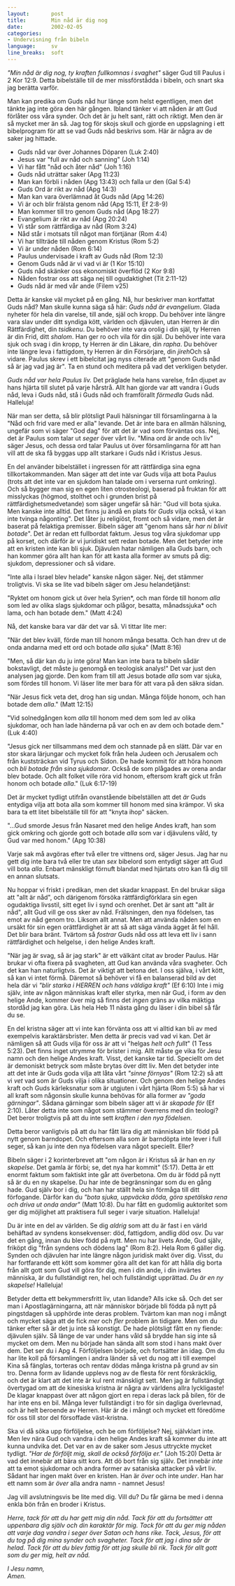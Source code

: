 ```yaml
---
layout:       post
title:        Min nåd är dig nog
date:         2002-02-05
categories:
- Undervisning från bibeln
language:     sv
line_breaks:  soft
---
```

<em>"Min nåd är dig nog, ty kraften fullkomnas i svaghet"</em> säger Gud till
Paulus i 2 Kor 12:9. Detta bibelställe till de mer missförstådda i bibeln, och
snart ska jag berätta varför.

Man kan predika om Guds nåd hur länge som helst egentligen, men det tänkte jag
inte göra den här gången. Ibland tänker vi att nåden är att Gud förlåter oss
våra synder. Och det är ju helt sant, rätt och riktigt. Men den är så mycket mer
än så. Jag tog för skojs skull och gjorde en uppslagning i ett bibelprogram för
att se vad Guds nåd beskrivs som. Här är några av de saker jag hittade.

<ul>
<li>Guds nåd var över Johannes Döparen (Luk
2:40)</li>
<li>Jesus var "full av nåd och sanning" (Joh
1:14)</li>
<li>Vi har fått "nåd och åter nåd" (Joh
1:16)</li>
<li>Guds nåd uträttar saker (Apg 11:23)</li>
<li>Man
kan förbli i nåden (Apg 13:43) och falla ur den (Gal
5:4)</li>
<li>Guds Ord är rikt av nåd (Apg 14:3)</li>
<li>Man
kan vara överlämnad åt Guds nåd (Apg 14:26)</li>
<li>Vi är och blir
frälsta genom nåd (Apg 15:11, Ef 2:8-9)</li>
<li>Man kommer till
tro genom Guds nåd (Apg 18:27)</li>
<li>Evangelium är rikt av nåd
(Apg 20:24)</li>
<li>Vi står som rättfärdiga av nåd (Rom
3:24)</li>
<li>Nåd står i motsats till något man förtjänar (Rom
4:4)</li>
<li>Vi har tillträde till nåden genom Kristus (Rom
5:2)</li>
<li>Vi är under nåden (Rom 6:14)</li>
<li>Paulus
undervisade i kraft av Guds nåd (Rom 12:3)</li>
<li>Genom Guds nåd
är vi vad vi är (1 Kor 15:10)</li>
<li>Guds nåd skänker oss
ekonomiskt överflöd (2 Kor 9:8)</li>
<li>Nåden fostrar oss att säga
nej till ogudaktighet (Tit 2:11-12)</li>
<li>Guds nåd är med vår
ande (Filem v25)</li>
</ul>

Detta är kanske väl mycket på en gång. Nå, hur beskriver man kortfattat Guds
nåd? Man skulle kunna säga så här: <em>Guds nåd är evangelium</em>. Glada
nyheter för hela din varelse, till ande, själ och kropp. Du behöver inte längre
vara slav under ditt syndiga kött, världen och djävulen, utan Herren är din
Rättfärdighet, din <em>tsidkenu</em>. Du behöver inte vara orolig i din själ, ty
Herren är din Frid, ditt <em>shalom</em>. Han ger ro och vila för din själ. Du
behöver inte vara sjuk och svag i din kropp, ty Herren är din Läkare, din
<em>rapha</em>. Du behöver inte längre leva i fattigdom, ty Herren är din
Försörjare, din <em>jireh</em>Och så vidare. Paulus skrev i ett bibelcitat jag
nyss citerade att "genom Guds nåd så är jag vad jag är". Ta en stund och
meditera på vad det verkligen betyder.

<em>Guds nåd var hela Paulus liv.</em> Det präglade hela hans varelse, från
djupet av hans hjärta till slutet på varje hårstrå. Allt han gjorde var att
vandra i Guds nåd, leva i Guds nåd, stå i Guds nåd och framförallt
<em>förmedla</em> Guds nåd. Halleluja!

När man ser detta, så blir plötsligt Pauli hälsningar till församlingarna à la
"Nåd och frid vare med er alla" levande. Det är inte bara en allmän hälsning,
ungefär som vi säger "God dag" för att det är vad som förväntas oss. Nej, det är
Paulus som talar ut <em>seger</em> över vårt liv. "Mina ord är ande och liv"
säger Jesus, och dessa ord talar Paulus ut över församlingarna för att han vill
att de ska få byggas upp allt starkare i Guds nåd i Kristus Jesus.

En del använder bibelstället i ingressen för att rättfärdiga sina egna
tillkortakommanden. Man säger att det inte var Guds vilja att bota Paulus (trots
att det inte var en sjukdom han talade om i verserna runt omkring). Och så
bygger man sig en egen liten otrosteologi, baserad på fruktan för att misslyckas
(högmod, stolthet och i grunden brist på rättfärdighetsmedvetande) som säger
ungefär så här: "Gud vill bota sjuka. Men kanske inte alltid. Det finns ju ändå
en plats för <em>Guds</em> vilja också, vi kan inte tvinga någonting". Det låter
ju religiöst, fromt och så vidare, men det är baserat på felaktiga premisser.
Bibeln säger att "genom hans sår <em>har ni blivit botade</em>". Det är redan
ett fullbordat faktum. Jesus tog våra sjukdomar upp på korset, och därför är vi
juridiskt sett redan botade. Men det betyder inte att en kristen inte kan bli
sjuk. Djävulen hatar nämligen alla Guds barn, och han kommer göra allt han kan
för att kasta alla former av smuts på dig: sjukdom, depressioner och så vidare.

"Inte alla i Israel blev helade" kanske någon säger. Nej, det stämmer
troligtvis. Vi ska se lite vad bibeln säger om Jesu helandetjänst:

"Ryktet om honom gick ut över hela Syrien*, och man förde till honom
<em>alla</em> som led av olika slags sjukdomar och plågor, besatta, månadssjuka*
och lama, och han botade dem." (Matt 4:24)

Nå, det kanske bara var där det var så. Vi tittar lite mer:

"När det blev kväll, förde man till honom många besatta. Och han drev ut de onda
andarna med ett ord och botade <em>alla</em> sjuka" (Matt 8:16)

"Men, så där kan du ju inte göra! Man kan inte bara ta bibeln sådär bokstavligt,
det måste ju genomgå en teologisk analys!" Det var just den analysen jag gjorde.
Den kom fram till att Jesus botade <em>alla</em> som var sjuka, som fördes till
honom. Vi läser lite mer bara för att vara på den säkra sidan.

"När Jesus fick veta det, drog han sig undan. Många följde honom, och han botade
dem <em>alla</em>." (Matt 12:15)

"Vid solnedgången kom <em>alla</em> till honom med dem som led av olika
sjukdomar, och han lade händerna på var och en av dem och botade dem." (Luk
4:40)

"Jesus gick ner tillsammans med dem och stannade på en slätt. Där var en stor
skara lärjungar och mycket folk från hela Judeen och Jerusalem och från
kuststräckan vid Tyrus och Sidon. De hade kommit för att höra honom och <em>bli
botade från sina sjukdomar</em>. Också de som plågades av orena andar blev
botade. Och allt folket ville röra vid honom, eftersom kraft gick ut från honom
och botade <em>alla</em>." (Luk 6:17-19)

Det är mycket tydligt utifrån ovanstående bibelställen att det <em>är</em> Guds
entydiga vilja att bota alla som kommer till honom med sina krämpor. Vi ska bara
ta ett litet bibelställe till för att "knyta ihop" säcken.

"...Gud smorde Jesus från Nasaret med den helige Andes kraft, han som gick
omkring och gjorde gott och botade <em>alla</em> som var i djävulens våld, ty
Gud var med honom." (Apg 10:38)

Varje sak må avgöras efter två eller tre vittnens ord, säger Jesus. Jag har nu
gett dig inte bara två eller tre utan <em>sex</em> bibelord som entydigt säger
att Gud vill bota <em>alla</em>. Enbart mänskligt förnuft blandat med hjärtats
otro kan få dig till en annan slutsats.

Nu hoppar vi friskt i predikan, men det skadar knappast. En del brukar säga att
"allt är nåd", och därigenom försöka rättfärdigförklara sin egen ogudaktiga
livsstil, sitt eget liv i synd och orenhet. Det är sant att "allt är nåd", allt
Gud vill ge oss sker av nåd. Frälsningen, den nya födelsen, tas emot av nåd
genom tro. Liksom allt annat. Men att använda nåden som en ursäkt för sin egen
orättfärdighet är att så att säga vända ägget åt fel håll. Det blir bara bränt.
Tvärtom så <em>fostrar</em> Guds nåd oss att leva ett liv i sann rättfärdighet
och helgelse, i den helige Andes kraft.

"När jag är svag, så är jag stark" är ett välkänt citat av broder Paulus. Här
brukar vi ofta fixera på svagheten, att Gud kan använda våra svagheter. Och det
kan han naturligtvis. Det är viktigt att betona det. I oss själva, i vårt kött,
så kan vi intet förmå. Däremot så behöver vi få en balanserad bild av det hela
där vi <em>"blir starka i HERREN och hans väldiga kraft"</em> (Ef 6:10) Inte i
mig själv, inte av någon människas kraft eller styrka, men när Gud, i form av
den helige Ande, kommer över mig så finns det <em>ingen</em> gräns av vilka
mäktiga stordåd jag kan göra. Läs hela Heb 11 nästa gång du läser i din bibel så
får du se.

En del kristna säger att vi inte kan förvänta oss att vi alltid kan bli av med
exempelvis karaktärsbrister. Men detta är precis vad vad vi kan. Det är nämligen
så att Guds vilja för oss är att vi "helgas <em>helt och fullt</em>" (1 Tess
5:23). Det finns inget utrymme för brister i mig. Allt måste ge vika för Jesu
namn och den helige Andes kraft. Visst, det kanske tar tid. Speciellt om det är
demoniskt betryck som måste brytas över ditt liv. Men det betyder inte att det
inte är Guds goda vilja att låta vårt <em>"sinne förnyas"</em> (Rom 12:2) så att
vi <em>vet</em> vad som är Guds vilja i olika situationer. Och genom den helige
Andes kraft och Guds kärleksnatur som är utgjuten i vårt hjärta (Rom 5:5) så har
vi all kraft som någonsin skulle kunna behövas för alla former av <em>"goda
gärningar"</em>. Sådana gärningar som bibeln säger att vi är <em>skapade
för</em> (Ef 2:10). Låter detta inte som något som stämmer överrens med din
teologi? Det beror troligtvis på att du inte sett <em>kraften i den nya
födelsen</em>.

Detta beror vanligtvis på att du har fått lära dig att människan blir född på
nytt genom barndopet. Och eftersom alla som är barndöpta inte lever i full
seger, så kan ju inte den nya födelsen vara något speciellt. Eller?

Bibeln säger i 2 korinterbrevet att "om någon är i Kristus så är han en <em>ny
skapelse</em>. Det gamla är förbi; se, det nya har kommit" (5:17). Detta är ett
enormt faktum som faktiskt inte går att överbetona. Om du är född på nytt så är
du en ny skapelse. Du har inte de begränsningar som du en gång hade. Gud själv
bor i dig, och han har ställt hela sin förmåga till ditt förfogande. Därför kan
du <em>"bota sjuka, uppväcka döda, göra spetälska rena och driva ut onda
andar"</em> (Matt 10:8). Du har fått en gudomlig auktoritet som ger dig
möjlighet att praktisera full seger i varje situation. Halleluja!

Du är inte en del av världen. Se dig <em>aldrig</em> som att du är fast i en
värld behäftad av syndens konsekvenser: död, fattigdom, andlig död osv. Du var
det en gång, innan du blev född på nytt. Men nu har livets Ande, Gud själv,
friköpt dig "från syndens och dödens lag" (Rom 8:2). Hela Rom 6 gäller dig.
Synden och djävulen har inte längre någon juridisk makt över dig. Visst, du har
fortfarande ett kött som kommer göra allt det kan för att hålla dig borta från
allt gott som Gud vill göra för dig, men i din ande, i din invärtes människa, är
du fullständigt ren, hel och fullständigt upprättad. <em>Du är en ny
skapelse!</em> Halleluja!

Betyder detta ett bekymmersfritt liv, utan lidande? Alls icke så. Och det ser
man i Apostlagärningarna, att när människor började bli födda på nytt på
pingstdagen så upphörde inte deras problem. Tvärtom kan man nog i mångt och
mycket säga att de fick <em>mer</em> och <em>fler</em> problem än tidigare. Men
om du tänker efter så är det ju inte så konstigt. De hade plötsligt fått en ny
fiende: djävulen själv. Så länge de var under hans våld så brydde han sig inte
så mycket om dem. Men nu började han sända allt som stod i hans makt över dem.
Det ser du i Apg 4. Förföljelsen började, och fortsätter än idag. Om du har lite
koll på församlingen i andra länder så vet du nog att i till exempel Kina så
fänglas, torteras och rentav dödas många kristna på grund av sin tro. Denna form
av lidande upplevs nog av de flesta för rent förskräcklig, och det är klart att
det inte är kul rent mänskligt sett. Men jag är fullständigt övertygad om att de
kinesiska kristna är några av världens allra lyckligaste! De klagar knappast
över att någon gjort en repa i deras lack på bilen, för de har inte ens en bil.
Många lever fullständigt i tro för sin dagliga överlevnad, och är helt beroende
av Herren. Här är de i mångt och mycket ett föredöme för oss till stor del
försoffade väst-kristna.

Ska vi då söka upp förföljelse, och be om förföljelse? Nej, självklart inte. Men
lev nära Gud och vandra i den helige Andes kraft så kommer du inte att kunna
undvika det. Det var en av de saker som Jesus uttryckte mycket tydligt. <em>"Har
de förföljt mig, skall de också förfölja er."</em> (Joh 15:20) Detta är vad det
innebär att bära sitt kors. Att dö bort från sig själv. Det innebär
<em>inte</em> att ta emot sjukdomar och andra former av sataniska attacker på
vårt liv. Sådant har ingen makt över en kristen. Han är <em>över</em> och inte
<em>under</em>. Han har ett namn som är <em>över</em> alla andra namn - namnet
Jesus!

Jag vill avslutningsvis be lite med dig. Vill du? Du får gärna be med i denna
enkla bön från en broder i Kristus.

<em>Herre, tack för att du
har gett mig din nåd. Tack för att du fortsätter att uppenbara dig
själv och din karaktär för mig. Tack för att du ger mig nåden att
varje dag vandra i seger över Satan och hans rike. Tack, Jesus, för
att du tog på dig mina synder och svagheter. Tack för att jag i dina
sår är helad. Tack för att du blev fattig för att jag skulle bli
rik. Tack för allt gott som du ger mig, helt av nåd.

I Jesu namn, \
Amen.</em>
